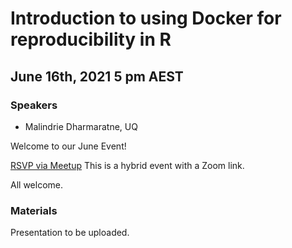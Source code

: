 # Introduction to using Docker for reproducibility in R

## June 16th, 2021 5 pm AEST

### Speakers

* Malindrie Dharmaratne, UQ

Welcome to our June Event!

[RSVP via Meetup](https://www.meetup.com/rladies-brisbane/events/278673169/) This is a hybrid event with a Zoom link.

All welcome.

### Materials

Presentation to be uploaded.
